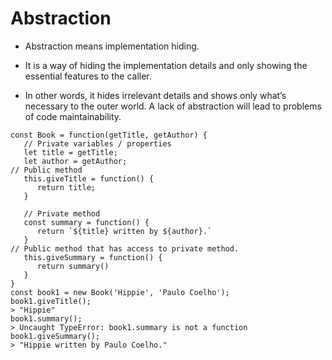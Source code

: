 # Abstraction

- Abstraction means implementation hiding.

- It is a way of hiding the implementation details and only showing the essential features to the caller. 


- In other words, it hides irrelevant details and shows only what’s necessary to the outer world. A lack of abstraction will lead to problems of code maintainability.

```
const Book = function(getTitle, getAuthor) { 
   // Private variables / properties  
   let title = getTitle; 
   let author = getAuthor;
// Public method 
   this.giveTitle = function() {
      return title;
   }
   
   // Private method
   const summary = function() {
      return `${title} written by ${author}.`
   }
// Public method that has access to private method.
   this.giveSummary = function() {
      return summary()
   } 
}
const book1 = new Book('Hippie', 'Paulo Coelho');
book1.giveTitle();
> "Hippie"
book1.summary();
> Uncaught TypeError: book1.summary is not a function
book1.giveSummary();
> "Hippie written by Paulo Coelho."
```
